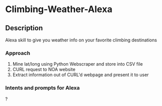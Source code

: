 # Climbing-Weather-Alexa

## Description

Alexa skill to give you weather info on your favorite climbing destinations

### Approach

1) Mine lat/long using Python Webscraper and store into CSV file
2) CURL request to NOA website
3) Extract information out of CURL'd webpage and present it to user


### Intents and prompts for Alexa
?
